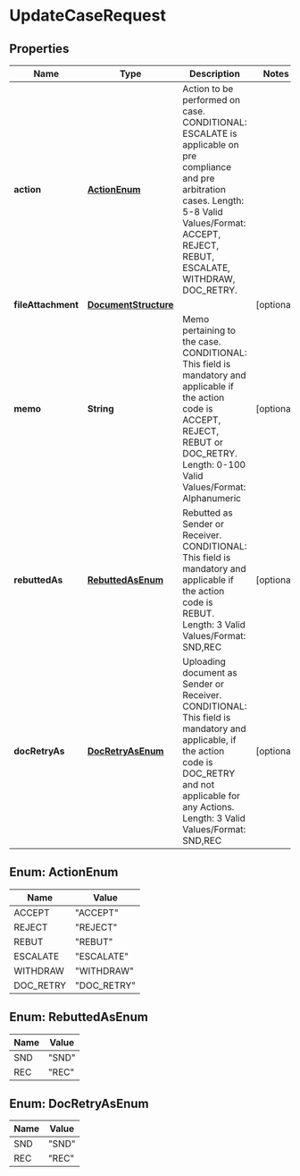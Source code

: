 

# UpdateCaseRequest


## Properties

| Name | Type | Description | Notes |
|------------ | ------------- | ------------- | -------------|
|**action** | [**ActionEnum**](#ActionEnum) | Action to be performed on case.   CONDITIONAL: ESCALATE is applicable on pre compliance and pre arbitration cases.   Length: 5-8   Valid Values/Format: ACCEPT, REJECT, REBUT, ESCALATE, WITHDRAW, DOC_RETRY. |  |
|**fileAttachment** | [**DocumentStructure**](DocumentStructure.md) |  |  [optional] |
|**memo** | **String** | Memo pertaining to the case.   CONDITIONAL:  This field is mandatory and applicable if the action code is ACCEPT, REJECT, REBUT or DOC_RETRY.   Length: 0-100   Valid Values/Format: Alphanumeric |  [optional] |
|**rebuttedAs** | [**RebuttedAsEnum**](#RebuttedAsEnum) | Rebutted as Sender or Receiver.   CONDITIONAL: This field is mandatory and applicable if the action code is REBUT.   Length: 3   Valid Values/Format: SND,REC |  [optional] |
|**docRetryAs** | [**DocRetryAsEnum**](#DocRetryAsEnum) | Uploading document as Sender or Receiver.   CONDITIONAL: This field is mandatory and applicable, if the action code is DOC_RETRY and not applicable for any Actions.   Length: 3   Valid Values/Format: SND,REC |  [optional] |



## Enum: ActionEnum

| Name | Value |
|---- | -----|
| ACCEPT | &quot;ACCEPT&quot; |
| REJECT | &quot;REJECT&quot; |
| REBUT | &quot;REBUT&quot; |
| ESCALATE | &quot;ESCALATE&quot; |
| WITHDRAW | &quot;WITHDRAW&quot; |
| DOC_RETRY | &quot;DOC_RETRY&quot; |



## Enum: RebuttedAsEnum

| Name | Value |
|---- | -----|
| SND | &quot;SND&quot; |
| REC | &quot;REC&quot; |



## Enum: DocRetryAsEnum

| Name | Value |
|---- | -----|
| SND | &quot;SND&quot; |
| REC | &quot;REC&quot; |



